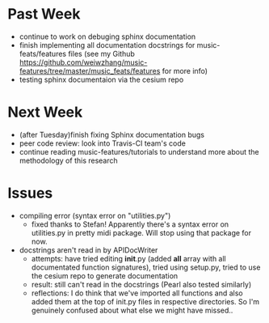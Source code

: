 # Past Week
- continue to work on debuging sphinx documentation
- finish implementing all documentation docstrings for music-feats/features files (see my Github https://github.com/weiwzhang/music-features/tree/master/music_feats/features for more info)
- testing sphinx documentaion via the cesium repo

# Next Week
- (after Tuesday)finish fixing Sphinx documentation bugs
- peer code review: look into Travis-CI team's code 
- continue reading music-features/tutorials to understand more about the methodology of this research

# Issues
- compiling error (syntax error on "utilities.py")
  -  fixed thanks to Stefan! Apparently there's a syntax error on utilities.py in pretty midi package. Will stop using that package for now.
- docstrings aren't read in by APIDocWriter
  -  attempts: have tried editing __init__.py (added __all__ array with all documentated function signatures), tried using setup.py, tried to use the cesium repo to generate documentation
  -  result: still can't read in the docstrings (Pearl also tested similarly)
  -  reflections: I do think that we've imported all functions and also added them at the top of init.py files in respective directories. So I'm genuinely confused about what else we might have missed..
